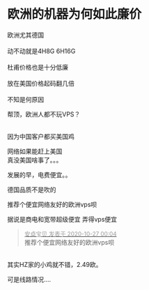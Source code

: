 # 欧洲的机器为何如此廉价


欧洲尤其德国<br />
<br />
动不动就是4H8G 6H16G<br />
<br />
杜甫价格也是十分低廉<br />
<br />
放在美国价格起码翻几倍<br />
<br />
不知是何原因

帮顶，欧洲人都不玩VPS？<br />
<br />
<img src="static/image/smiley/default/lol.gif" smilieid="12" border="0" alt="" /><img src="static/image/smiley/default/lol.gif" smilieid="12" border="0" alt="" /><img src="static/image/smiley/default/lol.gif" smilieid="12" border="0" alt="" />

因为中国客户都买美国鸡

网络如果能赶上美国<br />
真没美国啥事了。。。<img id="aimg_Y4JcV" onclick="zoom(this, this.src, 0, 0, 0)" class="zoom" src="https://cdn.jsdelivr.net/gh/hishis/forum-master/public/images/patch.gif" onmouseover="img_onmouseoverfunc(this)" onload="thumbImg(this)" border="0" alt="" />

发展的早，电费便宜。。

德国品质不是吹的

推荐个便宜网络友好的欧洲vps呗

据说是商电和宽带超级便宜 弄得vps便宜

<div class="quote"><blockquote><font size="2"><a href="https://www.hostloc.com/forum.php?mod=redirect&amp;goto=findpost&amp;pid=9356877&amp;ptid=758755" target="_blank"><font color="#999999">安卓宝贝 发表于 2020-10-27 00:04</font></a></font><br />
推荐个便宜网络友好的欧洲vps呗</blockquote></div><br />
其实HZ家的小鸡就不错，2.49欧。

可是线路情况....
